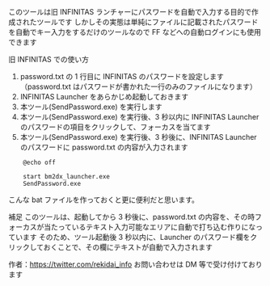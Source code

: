 このツールは旧 INFINITAS ランチャーにパスワードを自動で入力する目的で作成されたツールです
しかしその実態は単純にファイルに記載されたパスワードを自動でキー入力をするだけのツールなので FF などへの自動ログインにも使用できます

旧 INFINITAS での使い方

1. password.txt の 1 行目に INFINITAS のパスワードを設定します（password.txt はパスワードが書かれた一行のみのファイルになります）
1. INFINITAS Launcher をあらかじめ起動しておきます
1. 本ツール(SendPassword.exe) を実行します
1. 本ツール(SendPassword.exe) を実行後、3 秒以内に INFINITAS Launcher のパスワードの項目をクリックして、フォーカスを当てます
1. 本ツール(SendPassword.exe) を実行後、3 秒後に、INFINITAS Launcher のパスワードに password.txt の内容が入力されます

```
    @echo off

    start bm2dx_launcher.exe
    SendPassword.exe
```

こんな bat ファイルを作っておくと更に便利だと思います。

補足
このツールは、起動してから 3 秒後に、password.txt の内容を、その時フォーカスが当たっているテキスト入力可能なエリアに自動で打ち込む作りになっています
そのため、ツール起動後 3 秒以内に、Launcher のパスワード欄をクリックしておくことで、その欄にテキストが自動で入力されます

作者：https://twitter.com/rekidai_info
お問い合わせは DM 等で受け付けております
